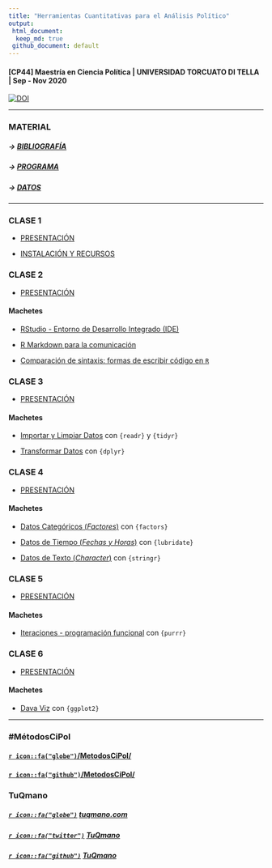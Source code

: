 ```yaml
---
title: "Herramientas Cuantitativas para el Análisis Político"
output: 
 html_document: 
  keep_md: true
 github_document: default
---
```







#### [CP44] Maestría en Ciencia Política | UNIVERSIDAD TORCUATO DI TELLA | Sep - Nov 2020

[![DOI](https://zenodo.org/badge/286517983.svg)](https://zenodo.org/badge/latestdoi/286517983)

---

### MATERIAL

##### -> [BIBLIOGRAFÍA](https://tuqmano.github.io/MetodosCiPol/bibliografia.html)

##### -> [PROGRAMA](https://tuqmano.github.io/MetodosCiPol/programa.html)

##### -> [DATOS](https://tuqmano.github.io/MetodosCiPol/datos.html)

---

### CLASE 1 

* [PRESENTACIÓN](https://tuqmano.github.io/MetodosCiPol/Clase01/Clase1.html) 

* [INSTALACIÓN Y RECURSOS](https://tuqmano.github.io/MetodosCiPol/Clase01/install_soft.html) 


### CLASE 2

* [PRESENTACIÓN](https://tuqmano.github.io/MetodosCiPol/Clase02/Clase2.html) 

#### Machetes 

* [RStudio - Entorno de Desarrollo Integrado (IDE)](https://github.com/rstudio/cheatsheets/blob/master/translations/spanish/rstudio-ide_Spanish_Translation_Monica_Alonso.pdf)  

* [R Markdown para la comunicación](https://rstudio.com/wp-content/uploads/2016/03/rmarkdown-cheatsheet-2.0.pdf)  
* [Comparación de sintaxis: formas de escribir código en `R`](https://github.com/rstudio/cheatsheets/raw/master/translations/spanish/syntax_spanish.pdf)

### CLASE 3

* [PRESENTACIÓN](https://tuqmano.github.io/MetodosCiPol/Clase03/Clase3.html) 

#### Machetes 

* [Importar y Limpiar Datos](https://github.com/rstudio/cheatsheets/raw/master/translations/spanish/data-import-Spanish_translation-2019.pdf)  con `{readr}` y `{tidyr}`

* [Transformar Datos](https://github.com/rstudio/cheatsheets/raw/master/translations/spanish/data-transformation_Spanish.pdf)  con `{dplyr}`


### CLASE 4

* [PRESENTACIÓN](https://tuqmano.github.io/MetodosCiPol/Clase04/Clase4.html) 

#### Machetes 

* [Datos Categóricos (_Factores_)](https://github.com/rstudio/cheatsheets/raw/master/translations/spanish/factors-Spanish.pdf) con `{factors}`

* [Datos de Tiempo (*Fechas y Horas*)](https://github.com/rstudio/cheatsheets/raw/master/translations/spanish/lubridate-Spanish-translation-2019.pdf) con `{lubridate}`

* [Datos de Texto (_Character_)](https://github.com/rstudio/cheatsheets/raw/master/translations/spanish/strings_Spanish.pdf) con `{stringr}`


### CLASE 5

* [PRESENTACIÓN](https://tuqmano.github.io/MetodosCiPol/Clase05/Clase5.html)

#### Machetes 

* [Iteraciones - programación funcional](https://github.com/rstudio/cheatsheets/raw/master/translations/spanish/purrr_COrtega_Spanish.pdf) con `{purrr}`


### CLASE 6

* [PRESENTACIÓN](https://tuqmano.github.io/MetodosCiPol/Clase06/Clase6.html)

#### Machetes 

* [Dava Viz](https://github.com/rstudio/cheatsheets/raw/master/translations/spanish/ggplot2.pdf) con `{ggplot2}`



---

###  #MétodosCiPol

#### [`r icon::fa("globe")`/MetodosCiPol/](https://tuqmano.github.io/MetodosCiPol/)

#### [`r icon::fa("github")`/MetodosCiPol/](https://github.com/TuQmano/MetodosCiPol)





### TuQmano

##### [`r icon::fa("globe")`](https://www.tuqmano.com/) [tuqmano.com](https://www.tuqmano.com/) 
##### [`r icon::fa("twitter")`](https://twitter.com/TuQmano)  [TuQmano](https://twitter.com/TuQmano) 
##### [`r icon::fa("github")`](https://github.com/tuqmano) [TuQmano](https://github.com/tuqmano)


